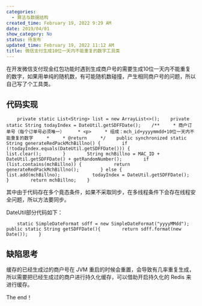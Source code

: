 ```yaml
---
categories:
  - 算法与数据结构
created_time: February 19, 2022 9:29 AM
date: 2019/04/01
show_category: No
status: 待发布
updated_time: February 19, 2022 11:12 AM
title: 微信支付生成10位一天内不能重复的数字工具类
---
```



在开发微信支付现金红包功能时遇到生成商户号的需要生成10位一天内不能重复的数字，如果用单纯的随机数，有可能随机数碰撞，产生相同商户号的问题，所以自己写了个工具类。

## 代码实现

```
    private static List<String> list = new ArrayList<>();    private static String todayIndex = DateUtil.getSDFFDate();    /**     * 商户订单号（每个订单号必须唯一）     * <p>     * 组成：mch_id+yyyymmdd+10位一天内不能重复的数字     *     * @return     */    public synchronized static String generateRedPackMchBillno() {        if (!todayIndex.equals(DateUtil.getSDFFDate())) {            list.clear();        }        String mchBillno = MAC_ID + DateUtil.getSDFFDate() + getRandomNumber();        if (list.contains(mchBillno)) {            return generateRedPackMchBillno();        } else {            list.add(mchBillno);            todayIndex = DateUtil.getSDFFDate();        }        return mchBillno;    }
```

其中由于代码存在多个竟态条件，如果不采取同步，在多线程条件下会存在线程安全问题，所以方法要同步。

DateUtil部分代码如下：

```
    static SimpleDateFormat sdff = new SimpleDateFormat("yyyyMMdd");    public static String getSDFFDate(){        return sdff.format(new Date());    }
```

## 缺陷思考

缓存的已经生成过的商户号在 JVM 重启的时候会重置，会导致有几率重复生成，所以需要把已经生成过的商户进行持久化缓存，可以借助开启持久化的 Redis 来进行缓存。

The end！